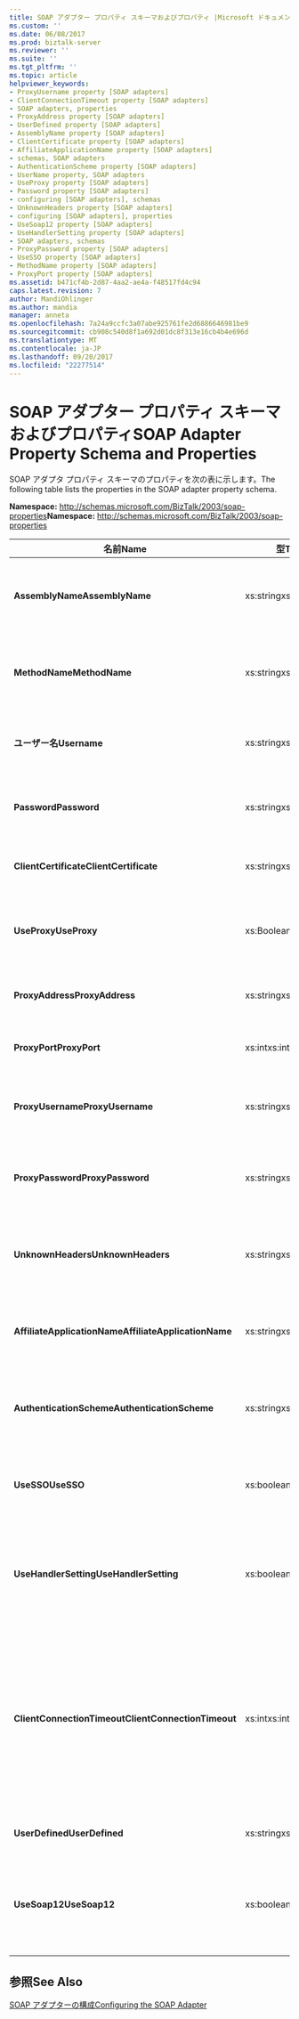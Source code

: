 ```yaml
---
title: SOAP アダプター プロパティ スキーマおよびプロパティ |Microsoft ドキュメント
ms.custom: ''
ms.date: 06/08/2017
ms.prod: biztalk-server
ms.reviewer: ''
ms.suite: ''
ms.tgt_pltfrm: ''
ms.topic: article
helpviewer_keywords:
- ProxyUsername property [SOAP adapters]
- ClientConnectionTimeout property [SOAP adapters]
- SOAP adapters, properties
- ProxyAddress property [SOAP adapters]
- UserDefined property [SOAP adapters]
- AssemblyName property [SOAP adapters]
- ClientCertificate property [SOAP adapters]
- AffiliateApplicationName property [SOAP adapters]
- schemas, SOAP adapters
- AuthenticationScheme property [SOAP adapters]
- UserName property, SOAP adapters
- UseProxy property [SOAP adapters]
- Password property [SOAP adapters]
- configuring [SOAP adapters], schemas
- UnknownHeaders property [SOAP adapters]
- configuring [SOAP adapters], properties
- UseSoap12 property [SOAP adapters]
- UseHandlerSetting property [SOAP adapters]
- SOAP adapters, schemas
- ProxyPassword property [SOAP adapters]
- UseSSO property [SOAP adapters]
- MethodName property [SOAP adapters]
- ProxyPort property [SOAP adapters]
ms.assetid: b471cf4b-2d87-4aa2-ae4a-f48517fd4c94
caps.latest.revision: 7
author: MandiOhlinger
ms.author: mandia
manager: anneta
ms.openlocfilehash: 7a24a9ccfc3a07abe925761fe2d6886646981be9
ms.sourcegitcommit: cb908c540d8f1a692d01dc8f313e16cb4b4e696d
ms.translationtype: MT
ms.contentlocale: ja-JP
ms.lasthandoff: 09/20/2017
ms.locfileid: "22277514"
---
```

# <a name="soap-adapter-property-schema-and-properties"></a><span data-ttu-id="f2172-102">SOAP アダプター プロパティ スキーマおよびプロパティ</span><span class="sxs-lookup"><span data-stu-id="f2172-102">SOAP Adapter Property Schema and Properties</span></span>
<span data-ttu-id="f2172-103">SOAP アダプタ プロパティ スキーマのプロパティを次の表に示します。</span><span class="sxs-lookup"><span data-stu-id="f2172-103">The following table lists the properties in the SOAP adapter property schema.</span></span>  
  
 <span data-ttu-id="f2172-104">**Namespace:** http://schemas.microsoft.com/BizTalk/2003/soap-properties</span><span class="sxs-lookup"><span data-stu-id="f2172-104">**Namespace:** http://schemas.microsoft.com/BizTalk/2003/soap-properties</span></span>  
  
|<span data-ttu-id="f2172-105">名前</span><span class="sxs-lookup"><span data-stu-id="f2172-105">Name</span></span>|<span data-ttu-id="f2172-106">型</span><span class="sxs-lookup"><span data-stu-id="f2172-106">Type</span></span>|<span data-ttu-id="f2172-107">Description</span><span class="sxs-lookup"><span data-stu-id="f2172-107">Description</span></span>|  
|----------|----------|-----------------|  
|<span data-ttu-id="f2172-108">**AssemblyName**</span><span class="sxs-lookup"><span data-stu-id="f2172-108">**AssemblyName**</span></span>|<span data-ttu-id="f2172-109">xs:string</span><span class="sxs-lookup"><span data-stu-id="f2172-109">xs:string</span></span>|<span data-ttu-id="f2172-110">読み込んで実行する .NET 型およびアセンブリを識別します。</span><span class="sxs-lookup"><span data-stu-id="f2172-110">Identifies the .NET type and assembly to be loaded and executed.</span></span>|  
|<span data-ttu-id="f2172-111">**MethodName**</span><span class="sxs-lookup"><span data-stu-id="f2172-111">**MethodName**</span></span>|<span data-ttu-id="f2172-112">xs:string</span><span class="sxs-lookup"><span data-stu-id="f2172-112">xs:string</span></span>|<span data-ttu-id="f2172-113">.NET アセンブリの呼び出す対象メソッドを識別します。</span><span class="sxs-lookup"><span data-stu-id="f2172-113">Identifies the target method on the .NET assembly that is to be invoked.</span></span>|  
|<span data-ttu-id="f2172-114">**ユーザー名**</span><span class="sxs-lookup"><span data-stu-id="f2172-114">**Username**</span></span>|<span data-ttu-id="f2172-115">xs:string</span><span class="sxs-lookup"><span data-stu-id="f2172-115">xs:string</span></span>|<span data-ttu-id="f2172-116">サーバーで認証に使用するユーザー名。</span><span class="sxs-lookup"><span data-stu-id="f2172-116">User name to use for authentication with the server.</span></span>|  
|<span data-ttu-id="f2172-117">**Password**</span><span class="sxs-lookup"><span data-stu-id="f2172-117">**Password**</span></span>|<span data-ttu-id="f2172-118">xs:string</span><span class="sxs-lookup"><span data-stu-id="f2172-118">xs:string</span></span>|<span data-ttu-id="f2172-119">サーバーでの認証に使用するユーザーのパスワード。</span><span class="sxs-lookup"><span data-stu-id="f2172-119">User password to use for authentication with the server.</span></span>|  
|<span data-ttu-id="f2172-120">**ClientCertificate**</span><span class="sxs-lookup"><span data-stu-id="f2172-120">**ClientCertificate**</span></span>|<span data-ttu-id="f2172-121">xs:string</span><span class="sxs-lookup"><span data-stu-id="f2172-121">xs:string</span></span>|<span data-ttu-id="f2172-122">SSL クライアント証明書の拇印。</span><span class="sxs-lookup"><span data-stu-id="f2172-122">Thumbprint of the client SSL certificate.</span></span>|  
|<span data-ttu-id="f2172-123">**UseProxy**</span><span class="sxs-lookup"><span data-stu-id="f2172-123">**UseProxy**</span></span>|<span data-ttu-id="f2172-124">xs:Boolean</span><span class="sxs-lookup"><span data-stu-id="f2172-124">xs:Boolean</span></span>|<span data-ttu-id="f2172-125">SOAP アダプタでプロキシ サーバーを使用するかどうかを指定します。</span><span class="sxs-lookup"><span data-stu-id="f2172-125">Specifies whether the SOAP adapter uses a proxy server.</span></span>|  
|<span data-ttu-id="f2172-126">**ProxyAddress**</span><span class="sxs-lookup"><span data-stu-id="f2172-126">**ProxyAddress**</span></span>|<span data-ttu-id="f2172-127">xs:string</span><span class="sxs-lookup"><span data-stu-id="f2172-127">xs:string</span></span>|<span data-ttu-id="f2172-128">プロキシ サーバーのアドレスを指定します。</span><span class="sxs-lookup"><span data-stu-id="f2172-128">Specifies the proxy server address.</span></span>|  
|<span data-ttu-id="f2172-129">**ProxyPort**</span><span class="sxs-lookup"><span data-stu-id="f2172-129">**ProxyPort**</span></span>|<span data-ttu-id="f2172-130">xs:int</span><span class="sxs-lookup"><span data-stu-id="f2172-130">xs:int</span></span>|<span data-ttu-id="f2172-131">プロキシ サーバーのポートを指定します。</span><span class="sxs-lookup"><span data-stu-id="f2172-131">Specifies the proxy server port.</span></span>|  
|<span data-ttu-id="f2172-132">**ProxyUsername**</span><span class="sxs-lookup"><span data-stu-id="f2172-132">**ProxyUsername**</span></span>|<span data-ttu-id="f2172-133">xs:string</span><span class="sxs-lookup"><span data-stu-id="f2172-133">xs:string</span></span>|<span data-ttu-id="f2172-134">プロキシ サーバーで認証のユーザー名を指定します。</span><span class="sxs-lookup"><span data-stu-id="f2172-134">Specifies the user name for authentication with the proxy server.</span></span>|  
|<span data-ttu-id="f2172-135">**ProxyPassword**</span><span class="sxs-lookup"><span data-stu-id="f2172-135">**ProxyPassword**</span></span>|<span data-ttu-id="f2172-136">xs:string</span><span class="sxs-lookup"><span data-stu-id="f2172-136">xs:string</span></span>|<span data-ttu-id="f2172-137">プロキシ サーバーで認証用のユーザー パスワードを指定します。</span><span class="sxs-lookup"><span data-stu-id="f2172-137">Specifies the user password for authentication with the proxy server.</span></span>|  
|<span data-ttu-id="f2172-138">**UnknownHeaders**</span><span class="sxs-lookup"><span data-stu-id="f2172-138">**UnknownHeaders**</span></span>|<span data-ttu-id="f2172-139">xs:string</span><span class="sxs-lookup"><span data-stu-id="f2172-139">xs:string</span></span>|<span data-ttu-id="f2172-140">不明な SOAP ヘッダーのシリアル化された一覧を指定します。</span><span class="sxs-lookup"><span data-stu-id="f2172-140">Specifies the serialized list of unknown SOAP headers.</span></span>|  
|<span data-ttu-id="f2172-141">**AffiliateApplicationName**</span><span class="sxs-lookup"><span data-stu-id="f2172-141">**AffiliateApplicationName**</span></span>|<span data-ttu-id="f2172-142">xs:string</span><span class="sxs-lookup"><span data-stu-id="f2172-142">xs:string</span></span>|<span data-ttu-id="f2172-143">SSO に使用する関連アプリケーションの名前を定義します。</span><span class="sxs-lookup"><span data-stu-id="f2172-143">Defines the name of the affiliate application to use for SSO.</span></span>|  
|<span data-ttu-id="f2172-144">**AuthenticationScheme**</span><span class="sxs-lookup"><span data-stu-id="f2172-144">**AuthenticationScheme**</span></span>|<span data-ttu-id="f2172-145">xs:string</span><span class="sxs-lookup"><span data-stu-id="f2172-145">xs:string</span></span>|<span data-ttu-id="f2172-146">移行先サーバーで使用する認証の種類を指定します。</span><span class="sxs-lookup"><span data-stu-id="f2172-146">Specifies the type of authentication to use with the destination server.</span></span>|  
|<span data-ttu-id="f2172-147">**UseSSO**</span><span class="sxs-lookup"><span data-stu-id="f2172-147">**UseSSO**</span></span>|<span data-ttu-id="f2172-148">xs:boolean</span><span class="sxs-lookup"><span data-stu-id="f2172-148">xs:boolean</span></span>|<span data-ttu-id="f2172-149">SOAP アダプタで送信ポートに SSO を使用するかどうかを指定します。</span><span class="sxs-lookup"><span data-stu-id="f2172-149">Specifies whether the SOAP adapter uses SSO for the send port.</span></span>|  
|<span data-ttu-id="f2172-150">**UseHandlerSetting**</span><span class="sxs-lookup"><span data-stu-id="f2172-150">**UseHandlerSetting**</span></span>|<span data-ttu-id="f2172-151">xs:boolean</span><span class="sxs-lookup"><span data-stu-id="f2172-151">xs:boolean</span></span>|<span data-ttu-id="f2172-152">SOAP 送信ポートでハンドラのプロキシ構成を使用するかどうかを指定します。</span><span class="sxs-lookup"><span data-stu-id="f2172-152">Specifies whether the SOAP send port uses the proxy configuration for the handler.</span></span>|  
|<span data-ttu-id="f2172-153">**ClientConnectionTimeout**</span><span class="sxs-lookup"><span data-stu-id="f2172-153">**ClientConnectionTimeout**</span></span>|<span data-ttu-id="f2172-154">xs:int</span><span class="sxs-lookup"><span data-stu-id="f2172-154">xs:int</span></span>|<span data-ttu-id="f2172-155">サーバーからの応答を待機する際のタイムアウト期間を指定します。</span><span class="sxs-lookup"><span data-stu-id="f2172-155">Specifies the time-out period of waiting for a response from the server.</span></span> <span data-ttu-id="f2172-156">ゼロ (0) に設定すると、システムは要求メッセージのサイズに基づくタイムアウト値を計算します。</span><span class="sxs-lookup"><span data-stu-id="f2172-156">If set to zero (0), the system will calculate the time-out based on the request message size.</span></span>|  
|<span data-ttu-id="f2172-157">**UserDefined**</span><span class="sxs-lookup"><span data-stu-id="f2172-157">**UserDefined**</span></span>|<span data-ttu-id="f2172-158">xs:string</span><span class="sxs-lookup"><span data-stu-id="f2172-158">xs:string</span></span>|<span data-ttu-id="f2172-159">ユーザー定義のクラスを定義します。</span><span class="sxs-lookup"><span data-stu-id="f2172-159">Defines user-defined classes.</span></span>|  
|<span data-ttu-id="f2172-160">**UseSoap12**</span><span class="sxs-lookup"><span data-stu-id="f2172-160">**UseSoap12**</span></span>|<span data-ttu-id="f2172-161">xs:boolean</span><span class="sxs-lookup"><span data-stu-id="f2172-161">xs:boolean</span></span>|<span data-ttu-id="f2172-162">SOAP 1.2 プロトコルをサポートするプロキシ コードを生成するかどうかを指定します。</span><span class="sxs-lookup"><span data-stu-id="f2172-162">Specifies whether to generate proxy code that supports the SOAP 1.2 protocol.</span></span>|  
  
## <a name="see-also"></a><span data-ttu-id="f2172-163">参照</span><span class="sxs-lookup"><span data-stu-id="f2172-163">See Also</span></span>  
 [<span data-ttu-id="f2172-164">SOAP アダプターの構成</span><span class="sxs-lookup"><span data-stu-id="f2172-164">Configuring the SOAP Adapter</span></span>](../core/configuring-the-soap-adapter.md)